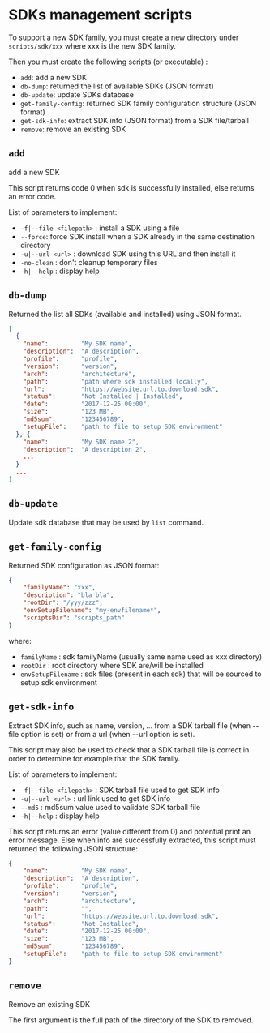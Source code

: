 # SDKs management scripts

To support a new SDK family, you must create a new directory under
`scripts/sdk/xxx` where xxx is the new SDK family.

Then you must create the following scripts (or executable) :

- `add`: add a new SDK
- `db-dump`: returned the list of available SDKs (JSON format)
- `db-update`: update SDKs database
- `get-family-config`: returned SDK family configuration structure (JSON format)
- `get-sdk-info`: extract SDK info (JSON format) from a SDK file/tarball
- `remove`: remove an existing SDK

## `add`

add a new SDK

This script returns code 0 when sdk is successfully installed, else returns an
error code.

List of parameters to implement:

- `-f|--file <filepath>` :  install a SDK using a file
- `--force`:                force SDK install when a SDK already in the same destination directory
- `-u|--url <url>` :        download SDK using this URL and then install it
- `-no-clean` :             don't cleanup temporary files
- `-h|--help` :             display help

## `db-dump`

Returned the list all SDKs (available and installed) using JSON format.

```json
[
  {
    "name":         "My SDK name",
    "description":  "A description",
    "profile":      "profile",
    "version":      "version",
    "arch":         "architecture",
    "path":         "path where sdk installed locally",
    "url":          "https://website.url.to.download.sdk",
    "status":       "Not Installed | Installed",
    "date":         "2017-12-25 00:00",
    "size":         "123 MB",
    "md5sum":       "123456789",
    "setupFile":    "path to file to setup SDK environment"
  }, {
    "name":         "My SDK name 2",
    "description":  "A description 2",
    ...
  }
  ...
]
```

## `db-update`

Update sdk database that may be used by `list` command.

## `get-family-config`

Returned SDK configuration as JSON format:

```json
{
    "familyName": "xxx",
    "description": "bla bla",
    "rootDir": "/yyy/zzz",
    "envSetupFilename": "my-envfilename*",
    "scriptsDir": "scripts_path"
}
```

where:

- `familyName` : sdk familyName (usually same name used as xxx directory)
- `rootDir` : root directory where SDK are/will be  installed
- `envSetupFilename` : sdk files (present in each sdk) that will be sourced to
  setup sdk environment

## `get-sdk-info`

Extract SDK info, such as name, version, ... from a SDK tarball file (when
--file option is set) or from a url (when --url option is set).

This script may also be used to check that a SDK tarball file is correct in
order to determine for example that the SDK family.

List of parameters to implement:

- `-f|--file <filepath>` :  SDK tarball file used to get SDK info
- `-u|--url <url>` :        url link used to get SDK info
- `--md5` :                 md5sum value used to validate SDK tarball file
- `-h|--help` :             display help

This script returns an error (value different from 0) and potential print an
error message. Else when info are successfully extracted, this script must
returned the following JSON structure:

```json
{
    "name":         "My SDK name",
    "description":  "A description",
    "profile":      "profile",
    "version":      "version",
    "arch":         "architecture",
    "path":         "",
    "url":          "https://website.url.to.download.sdk",
    "status":       "Not Installed",
    "date":         "2017-12-25 00:00",
    "size":         "123 MB",
    "md5sum":       "123456789",
    "setupFile":    "path to file to setup SDK environment"
}
```

## `remove`

Remove an existing SDK

The first argument is the full path of the directory of the SDK to removed.
